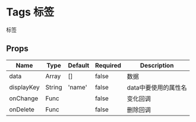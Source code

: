 # Tags 标签

标签


## Props
| Name       | Type   | Default | Required | Description  |
| ---------- | ------ | ------- | -------- | ------------ |
| data       | Array  | []      | false    | 数据           |
| displayKey | String | 'name'  | false    | data中要使用的属性名 |
| onChange   | Func   |         | false    | 变化回调         |
| onDelete   | Func   |         | false    | 删除回调         |
